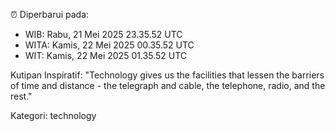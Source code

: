 ⏰ Diperbarui pada:
- WIB: Rabu, 21 Mei 2025 23.35.52 UTC
- WITA: Kamis, 22 Mei 2025 00.35.52 UTC
- WIT: Kamis, 22 Mei 2025 01.35.52 UTC

Kutipan Inspiratif:
"Technology gives us the facilities that lessen the barriers of time and distance - the telegraph and cable, the telephone, radio, and the rest."


Kategori: technology

